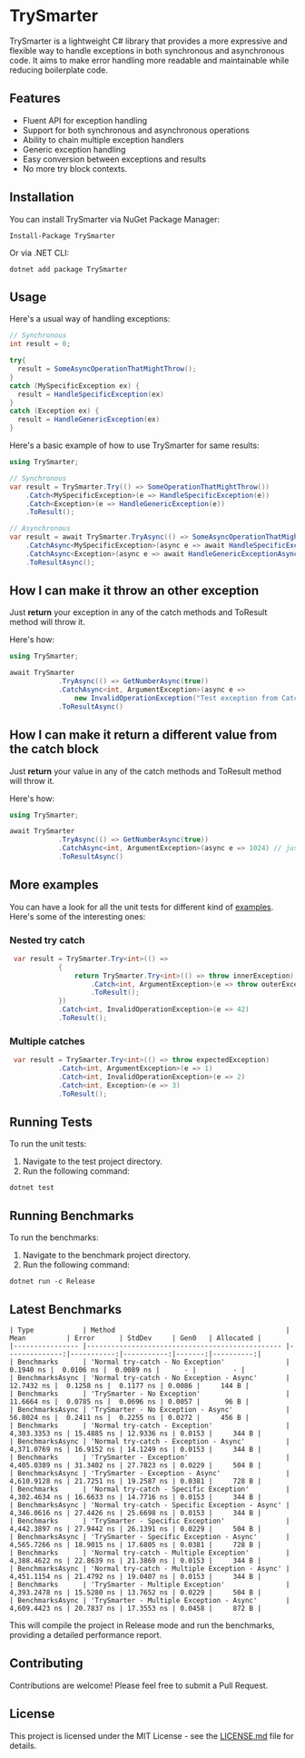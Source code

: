 # TrySmarter

TrySmarter is a lightweight C# library that provides a more expressive and flexible way to handle exceptions in both synchronous and asynchronous code. It aims to make error handling more readable and maintainable while reducing boilerplate code.

## Features

- Fluent API for exception handling
- Support for both synchronous and asynchronous operations
- Ability to chain multiple exception handlers
- Generic exception handling
- Easy conversion between exceptions and results
- No more try block contexts.

## Installation

You can install TrySmarter via NuGet Package Manager:

```
Install-Package TrySmarter
```

Or via .NET CLI:

```
dotnet add package TrySmarter
```

## Usage

Here's a usual way of handling exceptions:
```csharp
// Synchronous
int result = 0;

try{
  result = SomeAsyncOperationThatMightThrow();
}
catch (MySpecificException ex) {
  result = HandleSpecificException(ex)
}
catch (Exception ex) {
  result = HandleGenericException(ex)
}
```

Here's a basic example of how to use TrySmarter for same results:

```csharp
using TrySmarter;

// Synchronous
var result = TrySmarter.Try(() => SomeOperationThatMightThrow())
    .Catch<MySpecificException>(e => HandleSpecificException(e))
    .Catch<Exception>(e => HandleGenericException(e))
    .ToResult();

// Asynchronous
var result = await TrySmarter.TryAsync(() => SomeAsyncOperationThatMightThrow())
    .CatchAsync<MySpecificException>(async e => await HandleSpecificExceptionAsync(e))
    .CatchAsync<Exception>(async e => await HandleGenericExceptionAsync(e))
    .ToResultAsync();
```

## How I can make it throw an other exception
Just **return** your exception in any of the catch methods and ToResult method will throw it.

Here's how: 

```csharp
using TrySmarter;

await TrySmarter
            .TryAsync(() => GetNumberAsync(true))
            .CatchAsync<int, ArgumentException>(async e =>
                new InvalidOperationException("Test exception from CatchAsync<int, ArgumentException>")) // just return your desired exception here.
            .ToResultAsync()
```

## How I can make it return a different value from the catch block
Just **return** your value in any of the catch methods and ToResult method will throw it.

Here's how: 

```csharp
using TrySmarter;

await TrySmarter
            .TryAsync(() => GetNumberAsync(true))
            .CatchAsync<int, ArgumentException>(async e => 1024) // just return your desired value here.
            .ToResultAsync()
```



## More examples
You can have a look for all the unit tests for different kind of [examples](https://github.com/PuFGGs/TrySmarter/blob/master/TrySmarter.UnitTests/).
Here's some of the interesting ones:

### Nested try catch
```csharp
 var result = TrySmarter.Try<int>(() =>
            {
                return TrySmarter.Try<int>(() => throw innerException)
                    .Catch<int, ArgumentException>(e => throw outerException)
                    .ToResult();
            })
            .Catch<int, InvalidOperationException>(e => 42)
            .ToResult();
```

### Multiple catches
```csharp
 var result = TrySmarter.Try<int>(() => throw expectedException)
            .Catch<int, ArgumentException>(e => 1)
            .Catch<int, InvalidOperationException>(e => 2)
            .Catch<int, Exception>(e => 3)
            .ToResult();
```

## Running Tests

To run the unit tests:

1. Navigate to the test project directory.
2. Run the following command:

```
dotnet test
```

## Running Benchmarks

To run the benchmarks:

1. Navigate to the benchmark project directory.
2. Run the following command:

```
dotnet run -c Release
```

## Latest Benchmarks
```
| Type            | Method                                          | Mean          | Error      | StdDev     | Gen0   | Allocated |
|---------------- |------------------------------------------------ |--------------:|-----------:|-----------:|-------:|----------:|
| Benchmarks      | 'Normal try-catch - No Exception'               |     0.1940 ns |  0.0106 ns |  0.0089 ns |      - |         - |
| BenchmarksAsync | 'Normal try-catch - No Exception - Async'       |    12.7432 ns |  0.1258 ns |  0.1177 ns | 0.0086 |     144 B |
| Benchmarks      | 'TrySmarter - No Exception'                     |    11.6664 ns |  0.0785 ns |  0.0696 ns | 0.0057 |      96 B |
| BenchmarksAsync | 'TrySmarter - No Exception - Async'             |    56.8024 ns |  0.2411 ns |  0.2255 ns | 0.0272 |     456 B |
| Benchmarks      | 'Normal try-catch - Exception'                  | 4,303.3353 ns | 15.4885 ns | 12.9336 ns | 0.0153 |     344 B |
| BenchmarksAsync | 'Normal try-catch - Exception - Async'          | 4,371.0769 ns | 16.9152 ns | 14.1249 ns | 0.0153 |     344 B |
| Benchmarks      | 'TrySmarter - Exception'                        | 4,405.0389 ns | 31.3402 ns | 27.7823 ns | 0.0229 |     504 B |
| BenchmarksAsync | 'TrySmarter - Exception - Async'                | 4,610.9128 ns | 21.7251 ns | 19.2587 ns | 0.0381 |     728 B |
| Benchmarks      | 'Normal try-catch - Specific Exception'         | 4,302.4634 ns | 16.6633 ns | 14.7716 ns | 0.0153 |     344 B |
| BenchmarksAsync | 'Normal try-catch - Specific Exception - Async' | 4,346.0616 ns | 27.4426 ns | 25.6698 ns | 0.0153 |     344 B |
| Benchmarks      | 'TrySmarter - Specific Exception'               | 4,442.3897 ns | 27.9442 ns | 26.1391 ns | 0.0229 |     504 B |
| BenchmarksAsync | 'TrySmarter - Specific Exception - Async'       | 4,565.7266 ns | 18.9015 ns | 17.6805 ns | 0.0381 |     728 B |
| Benchmarks      | 'Normal try-catch - Multiple Exception'         | 4,388.4622 ns | 22.8639 ns | 21.3869 ns | 0.0153 |     344 B |
| BenchmarksAsync | 'Normal try-catch - Multiple Exception - Async' | 4,451.1154 ns | 21.4792 ns | 19.0407 ns | 0.0153 |     344 B |
| Benchmarks      | 'TrySmarter - Multiple Exception'               | 4,393.2478 ns | 15.5280 ns | 13.7652 ns | 0.0229 |     504 B |
| BenchmarksAsync | 'TrySmarter - Multiple Exception - Async'       | 4,609.4423 ns | 20.7837 ns | 17.3553 ns | 0.0458 |     872 B |

```

This will compile the project in Release mode and run the benchmarks, providing a detailed performance report.

## Contributing

Contributions are welcome! Please feel free to submit a Pull Request.

## License

This project is licensed under the MIT License - see the [LICENSE.md](LICENSE.md) file for details.

